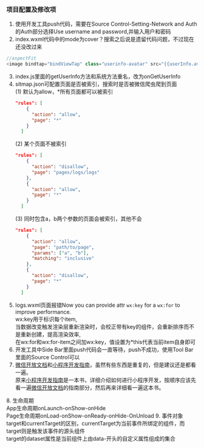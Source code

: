 ### 项目配置及修改项
1. 使用开发工具push代码，需要在Source Control-Setting-Network and Auth的Auth部分选择Use username and password,并输入用户和密码
2. index.wxml代码中的mode为cover？搜索之后说是遗留代码问题，不过现在还没改过来
```js
//aspectFit
<image bindtap="bindViewTap" class="userinfo-avatar" src="{{userInfo.avatarUrl}}" mode="aspectFit"></image>
``` 
3. index.js里面的getUserInfo方法和系统方法重名，改为onGetUserInfo
4. sitmap.json可配置页面是否被索引，搜索时是否被微信爬虫爬到页面   
    (1) 默认为allow，*所有页面都可以被索引
      ```json
      "rules": [
          {
            "action": "allow",
            "page": "*"
          }
        ]
      ```
    (2) 某个页面不被索引
      ```json
      "rules": [
          {
            "action": "disallow",
            "page": "pages/logs/logs"
          },
          {
            "action": "allow",
            "page": "*"
          }
        ]
      ```
    (3) 同时包含a，b两个参数的页面会被索引，其他不会
      ```json
      "rules": [
          {
            "action": "allow",
            "page": "path/to/page",
            "params": ["a", "b"],
            "matching": "inclusive"
          }, 
          {
            "action": "disallow",
            "page": "*"
          }
        ]
      ```
5. logs.wxml页面报错Now you can provide attr `wx:key` for a `wx:for` to improve performance.   
  wx:key用于标识每个item,   
  当数据改变触发渲染层重新渲染时，会校正带有key的组件，会重新排序而不是重新创建，提高渲染效率,   
  在wx:for和wx:for-item之间加wx:key，值设置为*this代表当前item自身即可
6. 开发工具中Side Bar里面push代码会一直等待，push不成功，使用Tool Bar里面的Source Control可以
7. [微信开放文档][documents]和[小程序开发指南][guideline]，虽然有些东西是重复的，但是建议还是都看一遍。   
  原来[小程序开发指南][guideline]是一本书，详细介绍如何进行小程序开发，按顺序应该先看一遍[微信开放文档][documents]的指南部分，然后再来详细看一遍这本书。

  [comment]:#markdown添加注释语法[comment]：空格#
  [comment]:#markdown参考链接和正文之间要加空行
  [documents]: https://developers.weixin.qq.com/miniprogram/dev/framework/quickstart/
  [guideline]: https://developers.weixin.qq.com/ebook?action=get_post_info&docid=0008aeea9a8978ab0086a685851c0a
8. 生命周期    
  App生命周期onLaunch-onShow-onHide   
  Page生命周期onLoad-onShow-onReady-onHide-OnUnload
9. 事件对象   
  target和currentTarget的区别，currentTarget为当前事件所绑定的组件，而target则是触发该事件的源头组件      
  target的dataset属性是当前组件上由data-开头的自定义属性组成的集合